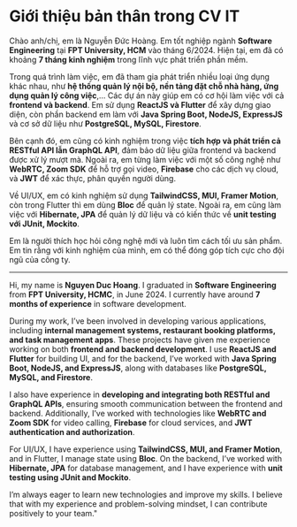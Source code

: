 # Giới thiệu bản thân trong CV IT

<!-- My name is **Nguyễn Đức Hoàng**, I graduated from the FPT University in HCMC in June 2024 with a major in **Software Engineering**. I currently have 7 months of experience in software development, Throughout my career,  I have worked with both **frontend and backend technologies** to build **scalable and user-friendly applications**, I had time to work with **ReactJS, and Flutter** for building web and mobile applications and **ExpressJS, NodeJS, Java, Spring Boot** combined with **PostgreSQL, MySQL, and Firestore** for backend development.

I have worked on various projects, including **internal management systems, restaurant reservation platforms, and task management applications**. During these projects, I have developed and integrated **both RESTful and GraphQL APIs**, ensuring efficient data communication between mobile, web, and backend services.  

Additionally, I have applied technologies such as **WebRTC and Zoom SDK for real-time video streaming, Firebase services, and JWT for authentication and authorization**. I also have hands-on experience with **state management in Flutter (Bloc), React (Redux) and some libraries to support UI  like tailwindCSS, MUI, Frame motion, others**, **database management with Hibernate, and JPA**, and **unit testing with JUnit and Mockito**.

I am always eager to learn new technologies and improve my skills to contribute effectively to the team. With my technical knowledge and problem-solving mindset, I believe I can bring value to your company.  


---  -->

Chào anh/chị, em là Nguyễn Đức Hoàng. Em tốt nghiệp ngành **Software Engineering** tại **FPT University, HCM** vào tháng 6/2024. Hiện tại, em đã có khoảng **7 tháng kinh nghiệm** trong lĩnh vực phát triển phần mềm. 

Trong quá trình làm việc, em đã tham gia phát triển nhiều loại ứng dụng khác nhau, như **hệ thống quản lý nội bộ, nền tảng đặt chỗ nhà hàng, ứng dụng quản lý công việc**,... Các dự án này giúp em có cơ hội làm việc với cả **frontend và backend**. Em sử dụng **ReactJS và Flutter** để xây dựng giao diện, còn phần backend em làm với **Java Spring Boot, NodeJS, ExpressJS** và cơ sở dữ liệu như **PostgreSQL, MySQL, Firestore**.  

Bên cạnh đó, em cũng có kinh nghiệm trong việc **tích hợp và phát triển cả RESTful API lẫn GraphQL API**, đảm bảo dữ liệu giữa frontend và backend được xử lý mượt mà. Ngoài ra, em từng làm việc với một số công nghệ như **WebRTC, Zoom SDK** để hỗ trợ gọi video, **Firebase** cho các dịch vụ cloud, và **JWT** để xác thực, phân quyền người dùng. 

Về UI/UX, em có kinh nghiệm sử dụng **TailwindCSS, MUI, Framer Motion**, còn trong Flutter thì em dùng **Bloc** để quản lý state. Ngoài ra, em cũng làm việc với **Hibernate, JPA** để quản lý dữ liệu và có kiến thức về **unit testing với JUnit, Mockito**. 

Em là người thích học hỏi công nghệ mới và luôn tìm cách tối ưu sản phẩm. Em tin rằng với kinh nghiệm của mình, em có thể đóng góp tích cực cho đội ngũ của công ty.

---

Hi, my name is **Nguyen Duc Hoang**. I graduated in **Software Engineering** from **FPT University, HCMC**, in June 2024. I currently have around **7 months of experience** in software development. 

During my work, I’ve been involved in developing various applications, including **internal management systems, restaurant booking platforms, and task management apps**. These projects have given me experience working on both **frontend and backend development**. I use **ReactJS and Flutter** for building UI, and for the backend, I’ve worked with **Java Spring Boot, NodeJS, and ExpressJS**, along with databases like **PostgreSQL, MySQL, and Firestore**.

I also have experience in **developing and integrating both RESTful and GraphQL APIs**, ensuring smooth communication between the frontend and backend. Additionally, I’ve worked with technologies like **WebRTC and Zoom SDK** for video calling, **Firebase** for cloud services, and **JWT authentication and authorization**.  

For UI/UX, I have experience using **TailwindCSS, MUI, and Framer Motion**, and in Flutter, I manage state using **Bloc**. On the backend, I’ve worked with **Hibernate, JPA** for database management, and I have experience with **unit testing using JUnit and Mockito**.  

I’m always eager to learn new technologies and improve my skills. I believe that with my experience and problem-solving mindset, I can contribute positively to your team."  


